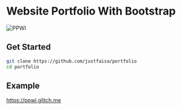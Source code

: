 # Website Portfolio With Bootstrap
![PPWI](https://cdn.discordapp.com/attachments/793671676906569741/848430266293026828/20210516_165503.jpg)

## Get Started
```bash
git clone https://github.com/justfaisa/portfolio
cd portfolio
```
## Example
https://ppwi.glitch.me

